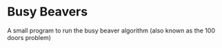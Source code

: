 # Busy Beavers
 A small program to run the busy beaver algorithm (also known as the 100 doors problem)
